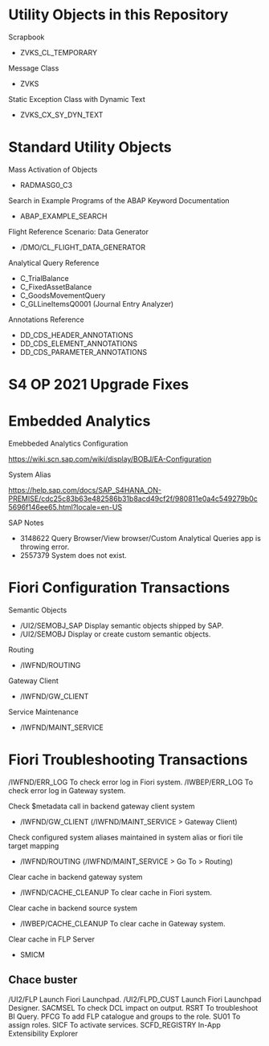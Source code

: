 # Utility Objects in this Repository
Scrapbook
- ZVKS_CL_TEMPORARY

Message Class
- ZVKS

Static Exception Class with Dynamic Text
- ZVKS_CX_SY_DYN_TEXT

# Standard Utility Objects

Mass Activation of Objects
- RADMASG0_C3

Search in Example Programs of the ABAP Keyword Documentation
- ABAP_EXAMPLE_SEARCH

Flight Reference Scenario: Data Generator
- /DMO/CL_FLIGHT_DATA_GENERATOR

Analytical Query Reference
- C_TrialBalance
- C_FixedAssetBalance
- C_GoodsMovementQuery
- C_GLLineItemsQ0001 (Journal Entry Analyzer)

Annotations Reference
- DD_CDS_HEADER_ANNOTATIONS
- DD_CDS_ELEMENT_ANNOTATIONS
- DD_CDS_PARAMETER_ANNOTATIONS

# S4 OP 2021 Upgrade Fixes

# Embedded Analytics

Emebbeded Analytics Configuration

https://wiki.scn.sap.com/wiki/display/BOBJ/EA-Configuration

System Alias

https://help.sap.com/docs/SAP_S4HANA_ON-PREMISE/cdc25c83b63e482586b31b8acd49cf2f/980811e0a4c549279b0c5696f146ee65.html?locale=en-US

SAP Notes
- 3148622 Query Browser/View browser/Custom Analytical Queries app is throwing error.
- 2557379 System does not exist.

# Fiori Configuration Transactions

Semantic Objects
- /UI2/SEMOBJ_SAP Display semantic objects shipped by SAP.
- /UI2/SEMOBJ Display or create custom semantic objects.

Routing
- /IWFND/ROUTING

Gateway Client
- /IWFND/GW_CLIENT

Service Maintenance
- /IWFND/MAINT_SERVICE

# Fiori Troubleshooting Transactions
/IWFND/ERR_LOG	To check error log in Fiori system.
/IWBEP/ERR_LOG	To check error log in Gateway system.

Check $metadata call in backend gateway client system
- /IWFND/GW_CLIENT (/IWFND/MAINT_SERVICE > Gateway Client)

Check configured system aliases maintained in system alias or fiori tile target mapping
- /IWFND/ROUTING (/IWFND/MAINT_SERVICE > Go To > Routing)

Clear cache in backend gateway system
- /IWFND/CACHE_CLEANUP	To clear cache in Fiori system.

Clear cache in backend source system
- /IWBEP/CACHE_CLEANUP	To clear cache in Gateway system.

Clear cache in FLP Server
- SMICM

Chace buster 
- 

/UI2/FLP	Launch Fiori Launchpad.
/UI2/FLPD_CUST	Launch Fiori Launchpad Designer.
SACMSEL	To check DCL impact on output.
RSRT	To troubleshoot BI Query.
PFCG	To add FLP catalogue and groups to the role.
SU01	To assign roles.
SICF	To activate services.
SCFD_REGISTRY	In-App Extensibility Explorer
